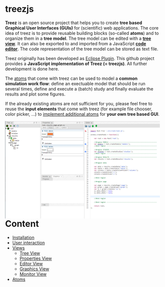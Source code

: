 # treezjs
**Treez** is an open source project that helps you to create **tree based Graphical User Interfaces (GUIs)** for (scientific) web applications. The core idea of treez is to provide reusable building blocks (so-called **atoms**) and to organize them in a **tree model**. The tree model can be edited with a [**tree view**](./doc/views/treeView.md). It can also be exported to and imported from a JavaScript [**code editor**](./doc/views/editorView.md). The code representation of the tree model can be stored as text file. 

Treez originally has been developed as [Eclipse Plugin](https://github.com/stefaneidelloth/treez). This github project provides  a **JavaScript implementation of Treez (= treezjs)**. All further development is done here. 

The [atoms](./doc/atoms.md) that come with treez can be used to model a **common simulation work flow**: define an exectuable model that should be run several times, define and execute a (batch) study and finally evaluate the results and plot some figures.

If the already existing atoms are not sufficient for you, please feel free to reuse the **input elements** that come with treez (for example file chooser, color picker, ...) to [implement additional atoms]((./doc/atoms/howToImplementAtoms.md)) for **your own tree based GUI**. 

<img align="right" width="650" src="./doc/images/treezjs.png">

# Content

* [Installation](./doc/installation.md)
* [User interaction](./doc/userInteraction.md)
* [Views](./doc/views.md)
  * [Tree View](./doc/views/treeView.md)
  * [Properties View](./doc/views/propertiesView.md)
  * [Editor View](./doc/views/editorView.md)
  * [Graphics View](./doc/views/graphicsView.md)
  * [Monitor View](./doc/views/monitorView.md)
* [Atoms](./doc/atoms.md)

